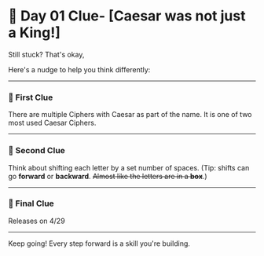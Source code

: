 # 🧩 Day 01 Clue- [Caesar was not just a King!]

Still stuck? That's okay,

Here's a nudge to help you think differently:

---

### 🔹 First Clue

There are multiple Ciphers with Caesar as part of the name. It is one of two most used Caesar Ciphers.

---

### 🔹 Second Clue

Think about shifting each letter by a set number of spaces.
(Tip: shifts can go **forward** or **backward**. ~~Almost like the letters are in a **box**~~.)

---

### 🔹 Final Clue

Releases on 4/29

---

Keep going! Every step forward is a skill you're building.
